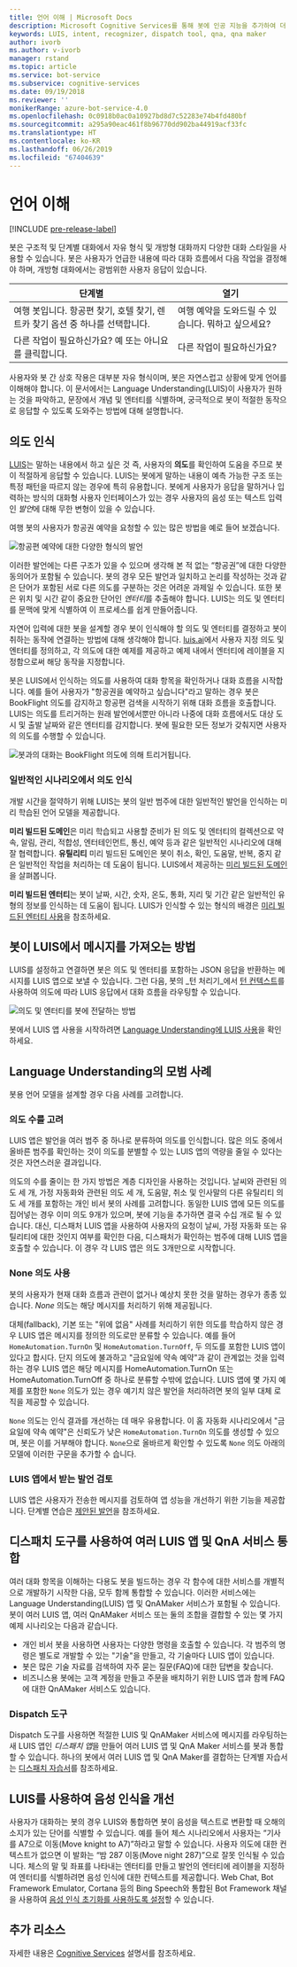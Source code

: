 ```yaml
---
title: 언어 이해 | Microsoft Docs
description: Microsoft Cognitive Services를 통해 봇에 인공 지능을 추가하여 더 유용하고 매력적으로 만드는 방법에 대해 알아봅니다.
keywords: LUIS, intent, recognizer, dispatch tool, qna, qna maker
author: ivorb
ms.author: v-ivorb
manager: rstand
ms.topic: article
ms.service: bot-service
ms.subservice: cognitive-services
ms.date: 09/19/2018
ms.reviewer: ''
monikerRange: azure-bot-service-4.0
ms.openlocfilehash: 0c0918b0ac0a10927bd8d7c52283e74b4fd480bf
ms.sourcegitcommit: a295a90eac461f8b96770dd902ba44919acf33fc
ms.translationtype: HT
ms.contentlocale: ko-KR
ms.lasthandoff: 06/26/2019
ms.locfileid: "67404639"
---
```

# <a name="language-understanding"></a>언어 이해

[!INCLUDE [pre-release-label](../includes/pre-release-label.md)]

봇은 구조적 및 단계별 대화에서 자유 형식 및 개방형 대화까지 다양한 대화 스타일을 사용할 수 있습니다. 봇은 사용자가 언급한 내용에 따라 대화 흐름에서 다음 작업을 결정해야 하며, 개방형 대화에서는 광범위한 사용자 응답이 있습니다.

| 단계별 | 열기 |
|------|------|
| 여행 봇입니다. 항공편 찾기, 호텔 찾기, 렌트카 찾기 옵션 중 하나를 선택합니다. | 여행 예약을 도와드릴 수 있습니다. 뭐하고 싶으세요? |
| 다른 작업이 필요하신가요? 예 또는 아니요를 클릭합니다. | 다른 작업이 필요하신가요? |

사용자와 봇 간 상호 작용은 대부분 자유 형식이며, 봇은 자연스럽고 상황에 맞게 언어를 이해해야 합니다. 이 문서에서는 Language Understanding(LUIS)이 사용자가 원하는 것을 파악하고, 문장에서 개념 및 엔터티를 식별하며, 궁극적으로 봇이 적절한 동작으로 응답할 수 있도록 도와주는 방법에 대해 설명합니다.

## <a name="recognize-intent"></a>의도 인식

[LUIS](https://docs.microsoft.com/azure/cognitive-services/luis/home)는 말하는 내용에서 하고 싶은 것 즉, 사용자의 **의도**를 확인하여 도움을 주므로 봇이 적절하게 응답할 수 있습니다. LUIS는 봇에게 말하는 내용이 예측 가능한 구조 또는 특정 패턴을 따르지 않는 경우에 특히 유용합니다. 봇에게 사용자가 응답을 말하거나 입력하는 방식의 대화형 사용자 인터페이스가 있는 경우 사용자의 음성 또는 텍스트 입력인 *발언*에 대해 무한 변형이 있을 수 있습니다.

여행 봇의 사용자가 항공권 예약을 요청할 수 있는 많은 방법을 예로 들어 보겠습니다.

![항공편 예약에 대한 다양한 형식의 발언](media/cognitive-services-add-bot-language/cognitive-services-luis-utterances.png)

이러한 발언에는 다른 구조가 있을 수 있으며 생각해 본 적 없는 “항공권”에 대한 다양한 동의어가 포함될 수 있습니다. 봇의 경우 모든 발언과 일치하고 논리를 작성하는 것과 같은 단어가 포함된 서로 다른 의도를 구분하는 것은 어려운 과제일 수 있습니다. 또한 봇은 위치 및 시간 같이 중요한 단어인 *엔터티*를 추출해야 합니다. LUIS는 의도 및 엔터티를 문맥에 맞게 식별하여 이 프로세스를 쉽게 만들어줍니다.

자연어 입력에 대한 봇을 설계할 경우 봇이 인식해야 할 의도 및 엔터티를 결정하고 봇이 취하는 동작에 연결하는 방법에 대해 생각해야 합니다. [luis.ai](https://www.luis.ai)에서 사용자 지정 의도 및 엔터티를 정의하고, 각 의도에 대한 예제를 제공하고 예제 내에서 엔터티에 레이블을 지정함으로써 해당 동작을 지정합니다.

봇은 LUIS에서 인식하는 의도를 사용하여 대화 항목을 확인하거나 대화 흐름을 시작합니다. 예를 들어 사용자가 "항공권을 예약하고 싶습니다"라고 말하는 경우 봇은 BookFlight 의도를 감지하고 항공편 검색을 시작하기 위해 대화 흐름을 호출합니다. LUIS는 의도를 트리거하는 원래 발언에서뿐만 아니라 나중에 대화 흐름에서도 대상 도시 및 출발 날짜와 같은 엔터티를 감지합니다. 봇에 필요한 모든 정보가 갖춰지면 사용자의 의도를 수행할 수 있습니다.

![봇과의 대화는 BookFlight 의도에 의해 트리거됩니다.](media/cognitive-services-add-bot-language/cognitive-services-luis-conversation-high-level.png)

### <a name="recognize-intent-in-common-scenarios"></a>일반적인 시나리오에서 의도 인식

개발 시간을 절약하기 위해 LUIS는 봇의 일반 범주에 대한 일반적인 발언을 인식하는 미리 학습된 언어 모델을 제공합니다. 

**미리 빌드된 도메인**은 미리 학습되고 사용할 준비가 된 의도 및 엔터티의 컬렉션으로 약속, 알림, 관리, 적합성, 엔터테인먼트, 통신, 예약 등과 같은 일반적인 시나리오에 대해 잘 협력합니다. **유틸리티** 미리 빌드된 도메인은 봇이 취소, 확인, 도움말, 반복, 중지 같은 일반적인 작업을 처리하는 데 도움이 됩니다. LUIS에서 제공하는 [미리 빌드된 도메인](https://docs.microsoft.com/azure/cognitive-services/LUIS/luis-how-to-use-prebuilt-domains)을 살펴봅니다.

**미리 빌드된 엔터티**는 봇이 날짜, 시간, 숫자, 온도, 통화, 지리 및 기간 같은 일반적인 유형의 정보를 인식하는 데 도움이 됩니다. LUIS가 인식할 수 있는 형식의 배경은 [미리 빌드된 엔터티 사용](https://docs.microsoft.com/azure/cognitive-services/LUIS/pre-builtentities)을 참조하세요.

## <a name="how-your-bot-gets-messages-from-luis"></a>봇이 LUIS에서 메시지를 가져오는 방법

LUIS를 설정하고 연결하면 봇은 의도 및 엔터티를 포함하는 JSON 응답을 반환하는 메시지를 LUIS 앱으로 보낼 수 있습니다. 그런 다음, 봇의 _턴 처리기_에서 [턴 컨텍스트](~/v4sdk/bot-builder-basics.md#defining-a-turn)를 사용하여 의도에 따라 LUIS 응답에서 대화 흐름을 라우팅할 수 있습니다. 

![의도 및 엔터티를 봇에 전달하는 방법](./media/cognitive-services-add-bot-language/cognitive-services-luis-message-flow-bot-code.png)

봇에서 LUIS 앱 사용을 시작하려면 [Language Understanding에 LUIS 사용](https://docs.microsoft.com/azure/bot-service/bot-builder-howto-v4-luis?view=azure-bot-service-4.0)을 확인하세요.

## <a name="best-practices-for-language-understanding"></a>Language Understanding의 모범 사례

봇용 언어 모델을 설계할 경우 다음 사례를 고려합니다.

### <a name="consider-the-number-of-intents"></a>의도 수를 고려

LUIS 앱은 발언을 여러 범주 중 하나로 분류하여 의도를 인식합니다. 많은 의도 중에서 올바른 범주를 확인하는 것이 의도를 분별할 수 있는 LUIS 앱의 역량을 줄일 수 있다는 것은 자연스러운 결과입니다.

의도의 수를 줄이는 한 가지 방법은 계층 디자인을 사용하는 것입니다. 날씨와 관련된 의도 세 개, 가정 자동화와 관련된 의도 세 개, 도움말, 취소 및 인사말의 다른 유틸리티 의도 세 개를 포함하는 개인 비서 봇의 사례를 고려합니다. 동일한 LUIS 앱에 모든 의도를 집어넣는 경우 이미 의도 9개가 있으며, 봇에 기능을 추가하면 결국 수십 개로 될 수 있습니다. 대신, 디스패처 LUIS 앱을 사용하여 사용자의 요청이 날씨, 가정 자동화 또는 유틸리티에 대한 것인지 여부를 확인한 다음, 디스패처가 확인하는 범주에 대해 LUIS 앱을 호출할 수 있습니다. 이 경우 각 LUIS 앱은 의도 3개만으로 시작합니다.

### <a name="use-a-none-intent"></a>None 의도 사용

봇의 사용자가 현재 대화 흐름과 관련이 없거나 예상치 못한 것을 말하는 경우가 종종 있습니다. _None_ 의도는 해당 메시지를 처리하기 위해 제공됩니다.

대체(fallback), 기본 또는 "위에 없음" 사례를 처리하기 위한 의도를 학습하지 않은 경우 LUIS 앱은 메시지를 정의한 의도로만 분류할 수 있습니다. 예를 들어 `HomeAutomation.TurnOn` 및 `HomeAutomation.TurnOff`, 두 의도를 포함한 LUIS 앱이 있다고 합시다. 단지 의도에 불과하고 "금요일에 약속 예약"과 같이 관계없는 것을 입력하는 경우 LUIS 앱은 해당 메시지를 HomeAutomation.TurnOn 또는 HomeAutomation.TurnOff 중 하나로 분류할 수밖에 없습니다. LUIS 앱에 몇 가지 예제를 포함한 `None` 의도가 있는 경우 예기치 않은 발언을 처리하려면 봇의 일부 대체 로직을 제공할 수 있습니다.

`None` 의도는 인식 결과를 개선하는 데 매우 유용합니다. 이 홈 자동화 시나리오에서 "금요일에 약속 예약"은 신뢰도가 낮은 `HomeAutomation.TurnOn` 의도를 생성할 수 있으며, 봇은 이를 거부해야 합니다. `None`으로 올바르게 확인할 수 있도록 `None` 의도 아래의 모델에 이러한 구문을 추가할 수 습니다.

### <a name="review-the-utterances-that-luis-app-receives"></a>LUIS 앱에서 받는 발언 검토

LUIS 앱은 사용자가 전송한 메시지를 검토하여 앱 성능을 개선하기 위한 기능을 제공합니다. 단계별 연습은 [제안된 발언](https://docs.microsoft.com/azure/cognitive-services/LUIS/label-suggested-utterances)을 참조하세요.


## <a name="integrate-multiple-luis-apps-and-qna-services-with-the-dispatch-tool"></a>디스패치 도구를 사용하여 여러 LUIS 앱 및 QnA 서비스 통합

여러 대화 항목을 이해하는 다용도 봇을 빌드하는 경우 각 함수에 대한 서비스를 개별적으로 개발하기 시작한 다음, 모두 함께 통합할 수 있습니다. 이러한 서비스에는 Language Understanding(LUIS) 앱 및 QnAMaker 서비스가 포함될 수 있습니다. 봇이 여러 LUIS 앱, 여러 QnAMaker 서비스 또는 둘의 조합을 결합할 수 있는 몇 가지 예제 시나리오는 다음과 같습니다.

* 개인 비서 봇을 사용하면 사용자는 다양한 명령을 호출할 수 있습니다. 각 범주의 명령은 별도로 개발할 수 있는 "기술"을 만들고, 각 기술마다 LUIS 앱이 있습니다.
* 봇은 많은 기술 자료를 검색하여 자주 묻는 질문(FAQ)에 대한 답변을 찾습니다.
* 비즈니스용 봇에는 고객 계정을 만들고 주문을 배치하기 위한 LUIS 앱과 함께 FAQ에 대한 QnAMaker 서비스도 있습니다.  

### <a name="the-dispatch-tool"></a>Dispatch 도구

Dispatch 도구를 사용하면 적절한 LUIS 및 QnAMaker 서비스에 메시지를 라우팅하는 새 LUIS 앱인 *디스패치 앱*을 만들어 여러 LUIS 앱 및 QnA Maker 서비스를 봇과 통합할 수 있습니다. 하나의 봇에서 여러 LUIS 앱 및 QnA Maker를 결합하는 단계별 자습서는 [디스패치 자습서](./bot-builder-tutorial-dispatch.md)를 참조하세요.

## <a name="use-luis-to-improve-speech-recognition"></a>LUIS를 사용하여 음성 인식을 개선

사용자가 대화하는 봇의 경우 LUIS와 통합하면 봇이 음성을 텍스트로 변환할 때 오해의 소지가 있는 단어를 식별할 수 있습니다.  예를 들어 체스 시나리오에서 사용자는 “기사를 A7으로 이동(Move knight to A7)”하라고 말할 수 있습니다. 사용자 의도에 대한 컨텍스트가 없으면 이 발화는 “밤 287 이동(Move night 287)”으로 잘못 인식될 수 있습니다. 체스의 말 및 좌표를 나타내는 엔터티를 만들고 발언의 엔터티에 레이블을 지정하여 엔터티를 식별하려면 음성 인식에 대한 컨텍스트를 제공합니다. Web Chat, Bot Framework Emulator, Cortana 등의 Bing Speech와 통합된 Bot Framework 채널을 사용하여 [음성 인식 초기화를 사용하도록 설정](https://docs.microsoft.com/azure/bot-service/bot-service-manage-speech-priming?view=azure-bot-service-4.0)할 수 있습니다.  

## <a name="additional-resources"></a>추가 리소스
자세한 내용은 [Cognitive Services](https://docs.microsoft.com/azure/cognitive-services/) 설명서를 참조하세요.
